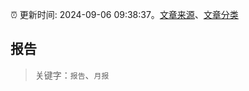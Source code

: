 :alarm_clock: 更新时间: 2024-09-06 09:38:37。[文章来源](/README.md)、[文章分类](/TAGS.md)

## 报告


> 关键字：`报告`、`月报`



